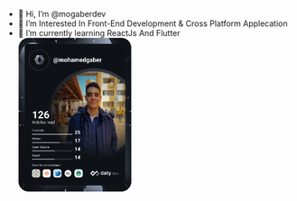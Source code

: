 - 👋 Hi, I’m @mogaberdev
- 👀 I’m Interested In Front-End Development & Cross Platform Applecation
- 🌱 I’m currently learning ReactJs And Flutter
<a href="https://app.daily.dev/mohamedgaber"><img src="https://github.com/mogaberdev/mogaberdev/blob/main/devcard.svg" width="200" alt="Mohamed Gaber's Dev Card"/></a>
